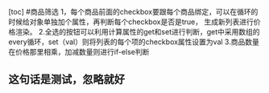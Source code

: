 [toc]
#商品筛选
1，每个商品前面的checkbox要跟每个商品绑定，可以在循环的时候给对象单独加个属性，再判断每个checkbox是否是true，
生成新列表进行价格渲染。
2.全选的按钮可以利用计算属性的get和set进行判断，get中采用数组的every循环，set（val）则将列表的每个项的checkbox属性设置为val
3.商品数量在价格那里相乘，加减数量则进行if-else判断

## 这句话是测试，忽略就好